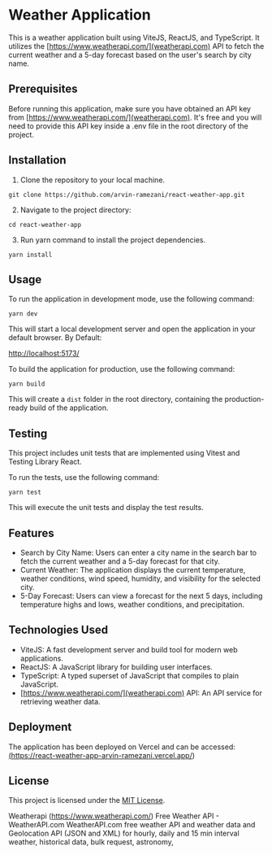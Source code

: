 # Weather Application

This is a weather application built using ViteJS, ReactJS, and TypeScript. It utilizes the [https://www.weatherapi.com/](weatherapi.com) API to fetch the current weather and a 5-day forecast based on the user's search by city name.

## Prerequisites

Before running this application, make sure you have obtained an API key from [https://www.weatherapi.com/](weatherapi.com). It's free and you will need to provide this API key inside a .env file in the root directory of the project.

## Installation

1. Clone the repository to your local machine.

```
git clone https://github.com/arvin-ramezani/react-weather-app.git
```

2. Navigate to the project directory:

```
cd react-weather-app
```

3. Run yarn command to install the project dependencies.

```
yarn install
```

## Usage

To run the application in development mode, use the following command:

```
yarn dev
```

This will start a local development server and open the application in your default browser.
By Default:

[http://localhost:5173/](http://localhost:5173/)

To build the application for production, use the following command:

```
yarn build
```

This will create a `dist` folder in the root directory, containing the production-ready build of the application.

## Testing

This project includes unit tests that are implemented using Vitest and Testing Library React.

To run the tests, use the following command:

```
yarn test
```

This will execute the unit tests and display the test results.

## Features

- Search by City Name: Users can enter a city name in the search bar to fetch the current weather and a 5-day forecast for that city.
- Current Weather: The application displays the current temperature, weather conditions, wind speed, humidity, and visibility for the selected city.
- 5-Day Forecast: Users can view a forecast for the next 5 days, including temperature highs and lows, weather conditions, and precipitation.

## Technologies Used

- ViteJS: A fast development server and build tool for modern web applications.
- ReactJS: A JavaScript library for building user interfaces.
- TypeScript: A typed superset of JavaScript that compiles to plain JavaScript.
- [https://www.weatherapi.com/](weatherapi.com) API: An API service for retrieving weather data.

## Deployment

The application has been deployed on Vercel and can be accessed:
<br />
<a href="https://react-weather-app-arvin-ramezani.vercel.app/" target="_blank">(https://react-weather-app-arvin-ramezani.vercel.app/)</a>

## License

This project is licensed under the [MIT License](LICENSE).

Weatherapi (https://www.weatherapi.com/)
Free Weather API - WeatherAPI.com
WeatherAPI.com free weather API and weather data and Geolocation API (JSON and XML) for hourly, daily and 15 min interval weather, historical data, bulk request, astronomy,
